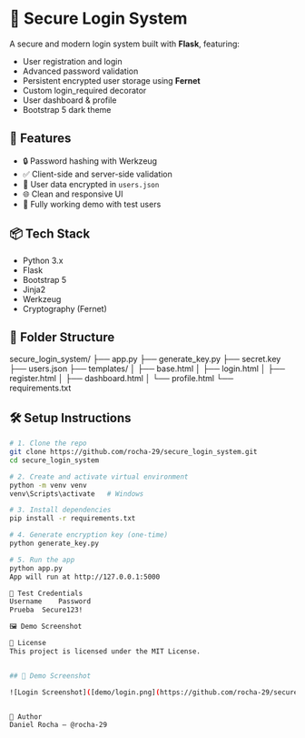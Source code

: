 # 🔐 Secure Login System

A secure and modern login system built with **Flask**, featuring:
- User registration and login
- Advanced password validation
- Persistent encrypted user storage using **Fernet**
- Custom login_required decorator
- User dashboard & profile
- Bootstrap 5 dark theme

## 🚀 Features

- 🔒 Password hashing with Werkzeug
- ✅ Client-side and server-side validation
- 📁 User data encrypted in `users.json`
- 🌐 Clean and responsive UI
- 🧪 Fully working demo with test users

## 📦 Tech Stack

- Python 3.x
- Flask
- Bootstrap 5
- Jinja2
- Werkzeug
- Cryptography (Fernet)

## 📂 Folder Structure

secure_login_system/
├── app.py
├── generate_key.py
├── secret.key
├── users.json
├── templates/
│ ├── base.html
│ ├── login.html
│ ├── register.html
│ ├── dashboard.html
│ └── profile.html
└── requirements.txt


## 🛠️ Setup Instructions

```bash
# 1. Clone the repo
git clone https://github.com/rocha-29/secure_login_system.git
cd secure_login_system

# 2. Create and activate virtual environment
python -m venv venv
venv\Scripts\activate   # Windows

# 3. Install dependencies
pip install -r requirements.txt

# 4. Generate encryption key (one-time)
python generate_key.py

# 5. Run the app
python app.py
App will run at http://127.0.0.1:5000

🧪 Test Credentials
Username	Password
Prueba	Secure123!

🖼️ Demo Screenshot

📄 License
This project is licensed under the MIT License.


## 📸 Demo Screenshot

![Login Screenshot]([demo/login.png](https://github.com/rocha-29/secure_login_system/blob/main/demo/login.png)


🌟 Author
Daniel Rocha — @rocha-29
